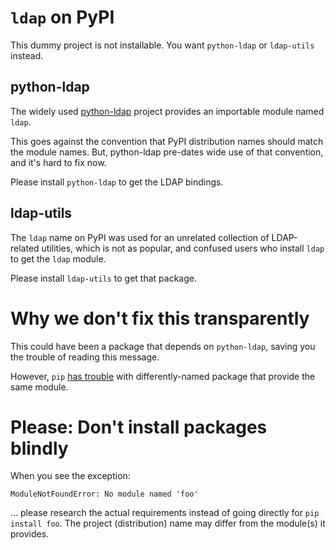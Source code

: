 # `ldap` on PyPI

This dummy project is not installable.
You want `python-ldap` or `ldap-utils` instead.


## python-ldap

The widely used [python-ldap](https://python-ldap.org) project provides
an importable module named `ldap`.

This goes against the convention that PyPI distribution names should
match the module names.
But, python-ldap pre-dates wide use of that convention, and it's hard
to fix now.

Please install `python-ldap` to get the LDAP bindings.


## ldap-utils

The `ldap` name on PyPI was used for an unrelated collection of
LDAP-related utilities, which is not as popular, and confused users who
install `ldap` to get the `ldap` module.

Please install `ldap-utils` to get that package.


# Why we don't fix this transparently

This could have been a package that depends on `python-ldap`, saving
you the trouble of reading this message.

However, `pip` [has trouble]() with differently-named package that
provide the same module.


# Please: Don't install packages blindly

When you see the exception:

```
ModuleNotFoundError: No module named 'foo'
```

… please research the actual requirements instead of going directly for
`pip install foo`.
The project (distribution) name may differ from the module(s) it
provides.
